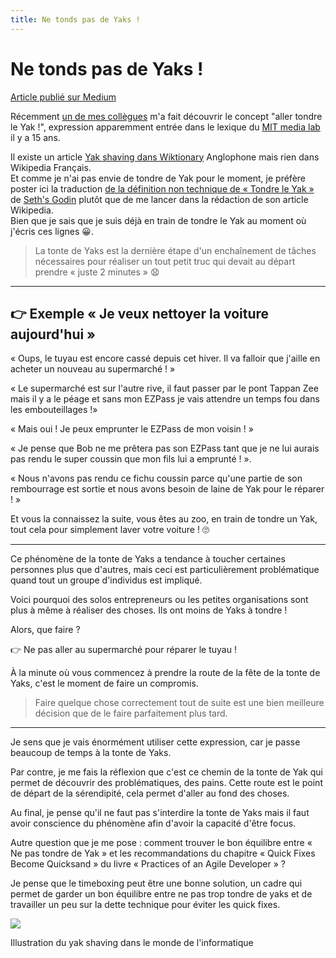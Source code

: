 ```yaml
---
title: Ne tonds pas de Yaks !
---
```


# Ne tonds pas de Yaks !

[Article publié sur Medium](https://medium.com/@stephane_klein/ne-tonds-pas-de-yak-bcb2531f8c7d)

Récemment [un de mes collègues](https://twitter.com/AfricanZoe) m'a fait
découvrir le concept "aller tondre le Yak !", expression apparemment entrée dans le lexique du [MIT media lab](http://projects.csail.mit.edu/gsb/old-archive/gsb-archive/gsb2000-02-11.html) il y a 15 ans.

Il existe un article [Yak shaving dans Wiktionary](https://en.wiktionary.org/wiki/yak_shaving) Anglophone mais rien dans Wikipedia Français.<br />
Et comme je n'ai pas envie de tondre de Yak pour le moment, je préfère poster ici la traduction [de la définition non technique de « Tondre le Yak »](https://seths.blog/2005/03/dont_shave_that/) de [Seth's Godin](https://fr.wikipedia.org/wiki/Seth_Godin) plutôt que de me lancer dans la rédaction de son article Wikipedia.<br />
Bien que je sais que je suis déjà en train de tondre le Yak au moment où j'écris ces lignes 😀.


> La tonte de Yaks est la dernière étape d'un enchaînement de tâches nécessaires pour réaliser un tout petit truc qui devait au départ prendre « juste 2 minutes » 😧

---

## 👉 Exemple « Je veux nettoyer la voiture aujourd'hui »

« Oups, le tuyau est encore cassé depuis cet hiver. Il va falloir que j'aille en acheter un nouveau au supermarché ! »

« Le supermarché est sur l'autre rive, il faut passer par le pont Tappan Zee mais il y a le péage et sans mon EZPass je vais attendre un temps fou dans les embouteillages !»

« Mais oui ! Je peux emprunter le EZPass de mon voisin ! »

« Je pense que Bob ne me prêtera pas son EZPass tant que je ne lui aurais pas rendu le super coussin que mon fils lui a emprunté ! ».

« Nous n'avons pas rendu ce fichu coussin parce qu'une partie de son rembourrage est sortie et nous avons besoin de laine de Yak pour le réparer ! »

Et vous la connaissez la suite, vous êtes au zoo, en train de tondre un Yak, tout cela pour simplement laver votre voiture ! 🙄

---

Ce phénomène de la tonte de Yaks a tendance à toucher certaines personnes plus que d'autres, mais ceci est particulièrement problématique quand tout un groupe d'individus est impliqué.

Voici pourquoi des solos entrepreneurs ou les petites organisations sont plus à même à réaliser des choses. Ils ont moins de Yaks à tondre !

Alors, que faire ?

👉 Ne pas aller au supermarché pour réparer le tuyau !

À la minute où vous commencez à prendre la route de la fête de la tonte de Yaks, c'est le moment de faire un compromis.

> Faire quelque chose correctement tout de suite est une bien meilleure décision que de le faire parfaitement plus tard.


---

Je sens que je vais énormément utiliser cette expression, car je passe beaucoup de temps à la tonte de Yaks.

Par contre, je me fais la réflexion que c'est ce chemin de la tonte de Yak qui permet de découvrir des problématiques, des pains. Cette route est le point de départ de la sérendipité, cela permet d'aller au fond des choses.

Au final, je pense qu'il ne faut pas s'interdire la tonte de Yaks mais il faut avoir conscience du phénomène afin d'avoir la capacité d'être focus.

Autre question que je me pose : comment trouver le bon équilibre entre « Ne pas tondre de Yak » et les recommandations du chapitre « Quick Fixes Become Quicksand » du livre « Practices of an Agile Developer » ?

Je pense que le timeboxing peut être une bonne solution, un cadre qui permet de garder un bon équilibre entre ne pas trop tondre de yaks et de travailler un peu sur la dette technique pour éviter les quick fixes.

![](https://cdn-images-1.medium.com/max/1600/1*QQgOA3gDghj578EpIQ_UJw.jpeg)

Illustration du yak shaving dans le monde de l'informatique
